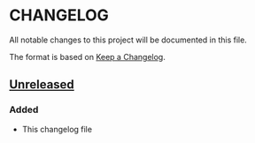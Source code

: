 # CHANGELOG

All notable changes to this project will be documented in this file.

The format is based on [Keep a Changelog](https://keepachangelog.com/en/1.0.0/).

## [Unreleased]
### Added
- This changelog file

[Unreleased]: https://github.com/eq4all-projects/SignBLEU
